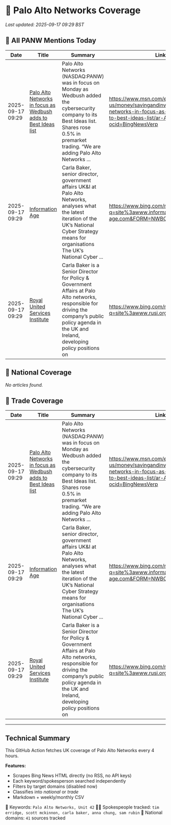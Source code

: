 # 🔐 Palo Alto Networks Coverage

_Last updated: 2025-09-17 09:29 BST_

## 📌 All PANW Mentions Today

| Date | Title | Summary | Link |
|------|--------|---------|------|
| 2025-09-17 09:29 | [Palo Alto Networks in focus as Wedbush adds to Best Ideas list](https://www.msn.com/en-us/money/savingandinvesting/palo-alto-networks-in-focus-as-wedbush-adds-to-best-ideas-list/ar-AA1MzzRG?ocid=BingNewsVerp) | Palo Alto Networks (NASDAQ:PANW) was in focus on Monday as Wedbush added the cybersecurity company to its Best Ideas list. Shares rose 0.5% in premarket trading. “We are adding Palo Alto Networks ... | https://www.msn.com/en-us/money/savingandinvesting/palo-alto-networks-in-focus-as-wedbush-adds-to-best-ideas-list/ar-AA1MzzRG?ocid=BingNewsVerp |
| 2025-09-17 09:29 | [Information Age](https://www.bing.com/news/search?q=site%3awww.information-age.com&FORM=NWBCLM) | Carla Baker, senior director, government affairs UK&I at Palo Alto Networks, analyses what the latest iteration of the UK’s National Cyber Strategy means for organisations The UK’s National Cyber ... | https://www.bing.com/news/search?q=site%3awww.information-age.com&FORM=NWBCLM |
| 2025-09-17 09:29 | [Royal United Services Institute](https://www.bing.com/news/search?q=site%3awww.rusi.org&FORM=NWBCLM) | Carla Baker is a Senior Director for Policy & Government Affairs at Palo Alto networks, responsible for driving the company’s public policy agenda in the UK and Ireland, developing policy positions on | https://www.bing.com/news/search?q=site%3awww.rusi.org&FORM=NWBCLM |

## 📰 National Coverage

_No articles found._

## 📘 Trade Coverage

| Date | Title | Summary | Link |
|------|--------|---------|------|
| 2025-09-17 09:29 | [Palo Alto Networks in focus as Wedbush adds to Best Ideas list](https://www.msn.com/en-us/money/savingandinvesting/palo-alto-networks-in-focus-as-wedbush-adds-to-best-ideas-list/ar-AA1MzzRG?ocid=BingNewsVerp) | Palo Alto Networks (NASDAQ:PANW) was in focus on Monday as Wedbush added the cybersecurity company to its Best Ideas list. Shares rose 0.5% in premarket trading. “We are adding Palo Alto Networks ... | https://www.msn.com/en-us/money/savingandinvesting/palo-alto-networks-in-focus-as-wedbush-adds-to-best-ideas-list/ar-AA1MzzRG?ocid=BingNewsVerp |
| 2025-09-17 09:29 | [Information Age](https://www.bing.com/news/search?q=site%3awww.information-age.com&FORM=NWBCLM) | Carla Baker, senior director, government affairs UK&I at Palo Alto Networks, analyses what the latest iteration of the UK’s National Cyber Strategy means for organisations The UK’s National Cyber ... | https://www.bing.com/news/search?q=site%3awww.information-age.com&FORM=NWBCLM |
| 2025-09-17 09:29 | [Royal United Services Institute](https://www.bing.com/news/search?q=site%3awww.rusi.org&FORM=NWBCLM) | Carla Baker is a Senior Director for Policy & Government Affairs at Palo Alto networks, responsible for driving the company’s public policy agenda in the UK and Ireland, developing policy positions on | https://www.bing.com/news/search?q=site%3awww.rusi.org&FORM=NWBCLM |


---

## Technical Summary

This GitHub Action fetches UK coverage of Palo Alto Networks every 4 hours.

**Features:**
- Scrapes Bing News HTML directly (no RSS, no API keys)
- Each keyword/spokesperson searched independently
- Filters by target domains (disabled now)
- Classifies into _national_ or _trade_
- Markdown + weekly/monthly CSV

📌 Keywords: `Palo Alto Networks, Unit 42`
🧑‍💼 Spokespeople tracked: `tim erridge, scott mckinnon, carla baker, anna chung, sam rubin`
📰 National domains: `41` sources tracked

